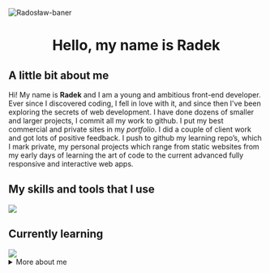 ![Radosław-baner](https://user-images.githubusercontent.com/106437063/219445981-a4b8434f-512e-4304-aebd-84fa4d37ef84.png)

<h1 align='center'>Hello, my name is Radek</h1>
<h2>A little bit about me</h2>
<p>
 Hi! My name is <strong>Radek</strong> and I am a young and ambitious front-end developer. Ever since I discovered coding, I fell in love with it, and since then I've been exploring the secrets of web development. I have done dozens of smaller and larger projects, I commit all my work to github. I put my best commercial and private sites in my <em>portfolio</em>. I did a couple of client work and got lots of positive feedback. I push to github my learning repo’s, which I mark private, my personal projects which range from static websites from my early days of learning the art of code to the current advanced fully responsive and interactive web apps. 
</p>
<h2>My skills and tools that I use</h2>
<img src="https://skillicons.dev/icons?i=js,css,tailwind,html,scss,git,figma,bash,vscode" />
<h2>Currently learning</h2>
<img src="https://skillicons.dev/icons?i=react,ts,linux" />
<details>
    <summary>More about me</summary>
    I am a second year student of English Philology on a practical profile. What does this mean in practice? This means that I have a wide range of competences from the basics of economics through project management to communication with the client. The moment when I discovered programming was a great breakthrough in my life. That was what drove me to action, to a thirst for knowledge. I still remember the magical feeling when I wrote my first line of code. Learning programming is like a sine wave, there are ups and downs and the feeling of being overwhelmed with the current multitude of languages, frameworks and libraries to learn can give you a headache. My passion and ambition and the most important thing, the discipline itself, keep pushing me forward in my journey to becoming a front-end developer.
</details>

